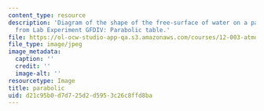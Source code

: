 ```yaml
---
content_type: resource
description: 'Diagram of the shape of the free-surface of water on a parabolic turntable
  from Lab Experiment GFDIV: Parabolic table.'
file: https://ol-ocw-studio-app-qa.s3.amazonaws.com/courses/12-003-atmosphere-ocean-and-climate-dynamics-fall-2008/d21c95b0d7d725d2d5953c26c8ffd8ba_parabolic.jpg
file_type: image/jpeg
image_metadata:
  caption: ''
  credit: ''
  image-alt: ''
resourcetype: Image
title: parabolic
uid: d21c95b0-d7d7-25d2-d595-3c26c8ffd8ba
---
```

